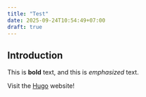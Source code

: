 ```yaml
---
title: "Test"
date: 2025-09-24T10:54:49+07:00
draft: true
---
```


## Introduction

This is **bold** text, and this is *emphasized* text.

Visit the [Hugo](https://gohugo.io) website!
